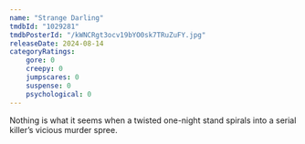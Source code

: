 ```yaml
---
name: "Strange Darling"
tmdbId: "1029281"
tmdbPosterId: "/kWNCRgt3ocv19bYO0sk7TRuZuFY.jpg"
releaseDate: 2024-08-14
categoryRatings:
    gore: 0
    creepy: 0
    jumpscares: 0
    suspense: 0
    psychological: 0
---
```

Nothing is what it seems when a twisted one-night stand spirals into a serial killer’s vicious murder spree.
